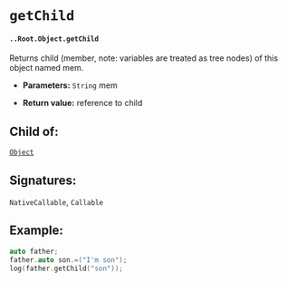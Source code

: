 # `getChild`

#### `..Root.Object.getChild`

Returns child (member, note: variables are treated as tree nodes) of this object named mem.

* **Parameters:** `String` mem

* **Return value:** reference to child

## Child of:

[`Object`](docs..Root.Object.md)

## Signatures:

`NativeCallable`, `Callable`

## Example:

```c
auto father;
father.auto son.=("I'm son");
log(father.getChild("son"));
```